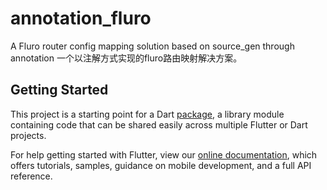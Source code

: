 # annotation_fluro

A Fluro router config mapping solution based on source_gen through annotation
一个以注解方式实现的fluro路由映射解决方案。

## Getting Started

This project is a starting point for a Dart
[package](https://flutter.dev/developing-packages/),
a library module containing code that can be shared easily across
multiple Flutter or Dart projects.

For help getting started with Flutter, view our 
[online documentation](https://flutter.dev/docs), which offers tutorials, 
samples, guidance on mobile development, and a full API reference.
